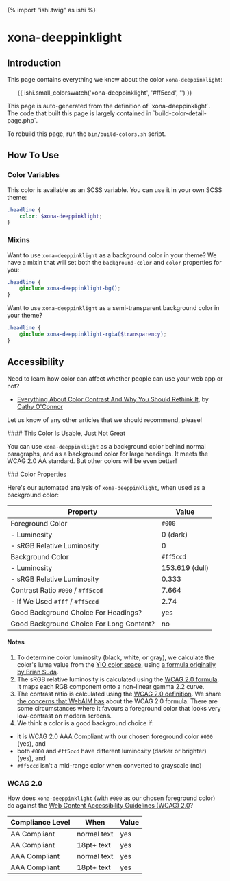 {% import "ishi.twig" as ishi %}
# xona-deeppinklight

## Introduction

This page contains everything we know about the color `xona-deeppinklight`:

<div class="grid">
    <div class="cell">
        <div class="swatch">
            <ul>
                {{ ishi.small_colorswatch('xona-deeppinklight', '#ff5ccd', '') }}
            </ul>
        </div>
    </div>
</div>

<div class="callout callout--info" markdown="1">
This page is auto-generated from the definition of `xona-deeppinklight`. The code that built this page is largely contained in `build-color-detail-page.php`.

To rebuild this page, run the `bin/build-colors.sh` script.
</div>

## How To Use

### Color Variables

This color is available as an SCSS variable. You can use it in your own SCSS theme:

```scss
.headline {
    color: $xona-deeppinklight;
}
```

### Mixins

Want to use `xona-deeppinklight` as a background color in your theme? We have a mixin that will set both the `background-color` and `color` properties for you:

```scss
.headline {
    @include xona-deeppinklight-bg();
}
```

Want to use `xona-deeppinklight` as a semi-transparent background color in your theme?

```scss
.headline {
    @include xona-deeppinklight-rgba($transparency);
}
```

## Accessibility

Need to learn how color can affect whether people can use your web app or not?

* [Everything About Color Contrast And Why You Should Rethink It](https://www.smashingmagazine.com/2014/10/color-contrast-tips-and-tools-for-accessibility/), by [Cathy O'Connor](http://www.twitter.com/cagocon)

Let us know of any other articles that we should recommend, please!
<div class="callout callout--warning" markdown="1">
#### This Color Is Usable, Just Not Great

You can use `xona-deeppinklight` as a background color behind normal paragraphs, and as a background color for large headings. It meets the WCAG 2.0 AA standard. But other colors will be even better!
</div>
### Color Properties

Here's our automated analysis of `xona-deeppinklight`, when used as a background color:

Property | Value
---------|------
Foreground Color | `#000`
- Luminosity | 0 (dark)
- sRGB Relative Luminosity | 0
Background Color | `#ff5ccd`
- Luminosity | 153.619 (dull)
- sRGB Relative Luminosity | 0.333
Contrast Ratio `#000` / `#ff5ccd` | 7.664
- If We Used `#fff` / `#ff5ccd` | 2.74
Good Background Choice For Headings? | yes
Good Background Choice For Long Content? | no

#### Notes

1. To determine color luminosity (black, white, or gray), we calculate the color's luma value from the [YIQ color space](https://en.wikipedia.org/wiki/YIQ), using [a formula originally by Brian Suda](https://24ways.org/2010/calculating-color-contrast/).
1. The sRGB relative luminosity is calculated using the [WCAG 2.0 formula](https://www.w3.org/TR/WCAG20/#relativeluminancedef). It maps each RGB component onto a non-linear gamma 2.2 curve.
1. The contrast ratio is calculated using the [WCAG 2.0 definition](https://www.w3.org/TR/2008/REC-WCAG20-20081211/#contrast-ratiodef). We share [the concerns that WebAIM has](http://webaim.org/blog/wcag-2-1-feedback/) about the WCAG 2.0 formula. There are some circumstances where it favours a foreground color that looks very low-contrast on modern screens.
1. We think a color is a good background choice if:
  - it is WCAG 2.0 AAA Compliant with our chosen foreground color `#000` (yes), and
  - both `#000` and `#ff5ccd` have different luminosity (darker or brighter) (yes), and
  - `#ff5ccd` isn't a mid-range color when converted to grayscale (no)

### WCAG 2.0

How does `xona-deeppinklight` (with `#000` as our chosen foreground color) do against the [Web Content Accessibility Guidelines (WCAG) 2.0](https://www.w3.org/TR/WCAG20/)?

Compliance Level | When | Value
-----------------|------|------
AA Compliant | normal text | yes
AA Compliant | 18pt+ text | yes
AAA Compliant | normal text | yes
AAA Compliant | 18pt+ text | yes